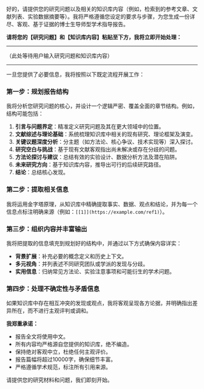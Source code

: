 好的，请提供您的研究问题以及相关的知识库内容（例如，检索到的参考文章、文献列表、实验数据摘要等）。我将严格遵循您设定的要求与步骤，为您生成一份详尽、客观、基于证据的博士生导师型学术指导报告。

**请将您的【研究问题】和【知识库内容】粘贴至下方，我将立即开始处理：**

---

（此处等待用户输入研究问题和知识库内容）

---

一旦您提供了必要信息，我将按照以下既定流程开展工作：

### 第一步：规划报告结构
我将分析您研究问题的核心，并设计一个逻辑严密、覆盖全面的章节结构。例如，结构可能包括：
1.  **引言与问题界定**：精准定义研究问题及其在更大领域中的位置。
2.  **文献综述与理论基础**：系统梳理知识库中相关的现有研究、理论框架及演变。
3.  **关键议题深度分析**：分主题（如方法论、核心争议、技术实现等）深入探讨。
4.  **研究空白与挑战**：基于现有文献客观指出尚未解决或存在分歧的问题。
5.  **方法论探讨与建议**：总结有效的实验设计、数据分析方法及潜在陷阱。
6.  **未来研究方向**：基于知识库内容，推导出可行的后续研究路径。
7.  **结论**：总结核心发现。

### 第二步：提取相关信息
我将运用金字塔原理，从知识库中精确提取事实、数据、观点和结论，并为每一个信息点标注明确来源（例如：`[[1]](https://example.com/ref1)`）。

### 第三步：组织内容并丰富输出
我将把提取的信息填充到规划好的结构中，并通过以下方式确保内容详实：
-   **背景扩展**：补充必要的概念定义和历史上下文。
-   **多元视角**：并列表述不同研究团队或学派的发现与分歧。
-   **实用信息**：归纳常见方法论、实验注意事项和可能衍生的学术问题。

### 第四步：处理不确定性与矛盾信息
如果知识库中存在相互冲突的发现或观点，我将客观呈现各方论据，并明确指出差异所在，而不进行主观评判或调和。

**我郑重承诺：**
-   报告全文将使用中文。
-   所有内容均严格源自您提供的知识库，绝不编造。
-   保持绝对客观中立，杜绝任何主观评价。
-   报告篇幅将超过10000字，确保细节丰富。
-   严格遵循学术规范，标注所有引用来源。

请提供您的研究材料和问题，我们即刻开始。